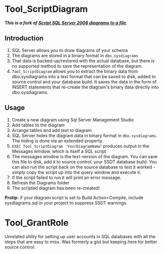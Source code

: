 # Tool_ScriptDiagram #
***This is a fork of [Script SQL Server 2008 diagrams to a file](http://web.archive.org/web/20130427102921/http://www.conceptdevelopment.net/Database/Tool_ScriptDiagram2008/).***

## Introduction ##
1. SQL Server allows you to draw diagrams of your schema
1. The diagrams are stored in a binary format in `dbo.sysdiagrams`
1. That data is backed-up/restored with the actual database, but there is no supported method to save the representation of the diagram. 
1. `Tool_ScriptDiagram` allows you to extract the binary data from dbo.sysdiagrams into a text format that can be saved to disk, added to source control and your database build. It saves the data in the form of INSERT statements that re-create the diagram's binary data directly into dbo.sysdiagrams.

## Usage ##
1. Create a new diagram using Sql Server Management Studio
1. Add tables to the diagram
1. Arrange tables and add text to diagram
1. SQL Server hides the diagram data in binary format in `dbo.sysdiagrams`. The hiding is done via an extended property.
1. `EXEC Tool_ScriptDiagram 'YourDiagramName`' produces output in the Messages window, which is itself a SQL script
1. The messages window is the text-version of the diagram. You can save this file to disk, add it to source control, your SSDT database build. You can also run the script back on the source database to test it worked - simply copy the script up into the query window and execute it.
1. If the script failed to run it will print an error message.
6. Refresh the Diagrams folder
7. The scripted diagram has been re-created!

**Protip:** if your diagram script is set to Build Action=Compile, include sysdiagrams.sql in your project to suppress SSDT warnings.

# Tool_GrantRole #
Unrelated utility for setting up user accounts in SQL databases with all the steps that are easy to miss. 
Was formerly a gist but keeping here for better source control.